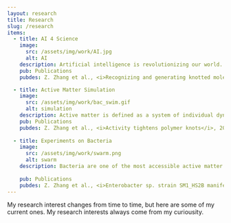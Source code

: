 ```yaml
---
layout: research
title: Research
slug: /research
items:
  - title: AI 4 Science
    image:
      src: /assets/img/work/AI.jpg
      alt: AI
    description: Artificial intelligence is revolutionizing our world. From LLMs like ChatGPT and ChatGLM to LVMs (CLIP, DINO, ViT) and image generative models (Stable Diffusion, Sora, kling), we are witnessing a potential ground-breaking change to the way we live and work. The fundamental building block of all these AI models is the neural network (NN), which by ingenious design can potentially fit any complex function such as distribution of natural language and image pixels. In science, we encounter many of these complex functions that humen are impossible to analytically derive. AI, on the other hand, by taking in substantial amount of data, it can help us to fit these complex functions and tell us what is essential.
    pub: Publications
    pubdes: Z. Zhang et al., <i>Recognizing and generating knotted molecular structures by machine learning</i>, 2025 (submitted)

  - title: Active Matter Simulation
    image:
      src: /assets/img/work/bac_swim.gif
      alt: simulation
    description: Active matter is defined as a system of individual dynamic objects that have ability to move in phase space by dissipating inherent energy or energy extracted from surrounding environment. You can find some detailed reference <a href="https://www.nature.com/collections/hvczfmjfzl?utm_source=twitter&utm_medium=social&utm_content=boosted&utm_campaign=NCOM_1_SZ_ActiveMatter-GRC-social">here</a>. To strip down all those technical and arcane phrases, active matter is a group of stuffs that use their own energy to move around (consider a flock of birds swarm across the sky). Most interestingly, when these individuals move collectively, they exhibit a variety of fascinating patterns called Motility Induced Phase Separations (MIPS). My interest is to use physical and mathematical models to simulate active matter systems. This helps me to gain insights into what interactions, symmetries, and thermodynamic properties are crucial to be captured in order to understand the mechanism behind the active matter systems. Codes can be found in the <a href="/project"> Project </a> page.
    pub: Publications
    pubdes: Z. Zhang et al., <i>Activity tightens polymer knots</i>, 2025 (prepare to resubmit)
    
  - title: Experiments on Bacteria 
    image:
      src: /assets/img/work/swarm.png
      alt: swarm
    description: Bacteria are one of the most accessible active matter systems you could ever find in the world. Also, they play important roles in human's world, from health concerns to food productions. To test different dynamic properties of bacteria in the lab setting is one of the important way to understand them and hopefully gain insights into general laws that could be extended to other active matter system as well.
    
    pub: Publications
    pubdes: Z. Zhang et al., <i>Enterobacter sp. strain SM1_HS2B manifests transient elongation and swimming motility in liquid medium</i>, Microbiology Spectrum, 2022 Jun 1:e0207821. doi:10.1128/spectrum.02078-21. 
---
```

My research interest changes from time to time, but here are some of my current ones. My research interests always come from my curiousity.
<br />
<br />
